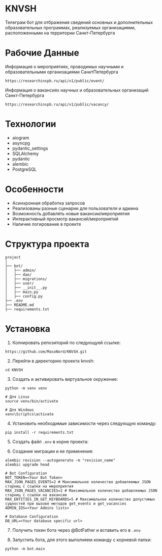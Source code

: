 # KNVSH
Телеграм бот для отбражения сведений основных и дополнительных образовательных программах, реализуемых
организациями, расположенными на территории Санкт-Петербурга

# Рабочие Данные
Информация о мероприятиях, проводимых научными и образовательными организациями СанктПетербурга

```
https://researchinspb.ru/api/v1/public/event/
```

Информация о вакансиях научных и образовательных организаций Санкт-Петербурга
```
https://researchinspb.ru/api/v1/public/vacancy/
```

# Технологии
- aiogram
- asyncpg
- pydantic_settings
- SQLAlchemy
- pydantic
- alembic
- PostgreSQL

# Особенности
- Асинхронная обработка запросов
- Реализованы разные сценарии для пользователя и админа
- Возможность добавлять новые вакансии/мероприятия
- Интерактивный просмотр вакансий/мероприятий
- Наличие логирование в проекте

# Структура проекта

```
project
│
├── bot/
│   ├── admin/
│   ├── dao/
│   ├── migrations/
│   ├── user/
│   ├── __init__.py
│   ├── main.py
│   ├── config.py
├── .env
├── README.md
├── requirements.txt
```

# Установка
1. Колнировать репозиторий по следующуей ссылке:
```
https://github.com/MasoNord/KNVSH.git
```
2. Перейти в директорию проекта knvsh:
```
cd KNVSH
```
3. Создать и активировать виртуальное окружение:
```
python -m venv venv

# Для Linux
source venv/bin/activate

# Для Windows
venv\Scriptcs\activate
```

4. Установить необходимые зависимости через следующую команду:
```
pip install -r requirements.txt
```

5. Создать файл `.env` в корне проекта:

6. Создание миграции и ее применения:

```
alembic revision --autogenerate -m "revision_name"
alembic upgrade head
```

```
# Bot Configuration
BOT_TOKEN=<Your Bot Token>
MAX_JSON_PAGES_EVENTS=2 # Максимальное количество добавляемых JSON старниц с ссылки на мероприятия
MAX_JSON_PAGES_VACANCIES=2 # Максимальное количество добавляемых JSON старниц с ссылки на вакансии
MAX_ENTITIES_IN_GET_KEYBOARDS=5 # Максимальное количество допустимых сущностей при вызове методов get_events и get_vacancies
ADMIN_IDS=<Your Admins lists>

# Database Configuration
DB_URL=<Your database specific url>
```

7. Получить токен бота через @BotFather и вставить его в `.env`

8. Запустить бота, для этого выполняем команду с корневой папки:
```
python -m bot.main
```